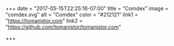 +++
date = "2017-05-15T22:25:16-07:00"
title = "Comdex"
image = "comdex.svg"
alt = "Comdex"
color = "#212121"
link1 = "https://tomanistor.com"
link2 = "https://github.com/tomanistor/tomanistor.com"

+++
